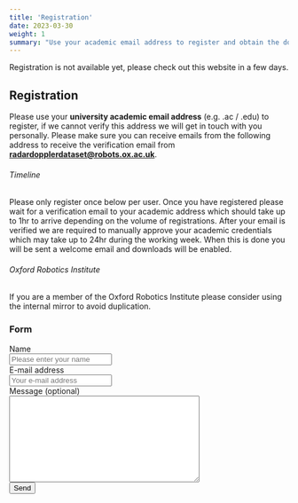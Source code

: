 ```yaml
---
title: 'Registration'
date: 2023-03-30
weight: 1
summary: "Use your academic email address to register and obtain the download link."
---
```



Registration is not available yet, please check out this website in a few days.


## Registration

Please use your **university academic email address** (e.g. .ac / .edu) to register, if we cannot verify this address we will get in touch with you personally.
Please make sure you can receive emails from the following address to receive the verification email from **radardopplerdataset@robots.ox.ac.uk**.

###### Timeline
Please only register once below per user.
Once you have registered please wait for a verification email to your academic address which should take up to 1hr to arrive depending on the volume of registrations.
After your email is verified we are required to manually approve your academic credentials which may take up to 24hr during the working week.
When this is done you will be sent a welcome email and downloads will be enabled.

###### Oxford Robotics Institute
If you are a member of the Oxford Robotics Institute please consider using the internal mirror to avoid duplication.

### Form

<form method="post"> <!-- action="https://forms.un-static.com/forms/YOUR_ENDPOINT_REFERENCE"-->
  <div class="form-group row">
    <label for="name" class="col-4 col-form-label">Name</label>
    <div class="col-8">
      <div class="input-group">
        <div class="input-group-addon">
          <i class="fa fa-user"></i>
        </div>
        <input id="name" name="name" placeholder="Please enter your name" type="text" required="required" class="form-control">
      </div>
    </div>
  </div>
  <div class="form-group row">
    <label for="email" class="col-4 col-form-label">E-mail address</label>
    <div class="col-8">
      <div class="input-group">
        <div class="input-group-addon">
          <i class="fa fa-envelope"></i>
        </div>
        <input id="email" name="email" placeholder="Your e-mail address" type="text" required="required" class="form-control">
      </div>
    </div>
  </div>
  <div class="form-group row">
    <label for="message" class="col-4 col-form-label">Message (optional)</label>
    <div class="col-8">
      <textarea id="message" name="message" cols="40" rows="10" class="form-control"></textarea>
    </div>
  </div>
  <div class="form-group row">
    <div class="offset-4 col-8">
      <button name="submit" type="submit" class="btn btn-primary">Send</button>
    </div>
  </div>
</form>
